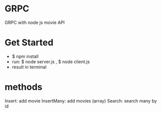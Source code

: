 # GRPC
GRPC with node js
movie API

# Get Started
- $ npm install
- run: $ node server.js , $ node client.js
- result in terminal

# methods
Insert: add movie
InsertMany: add movies (array)
Search: search many by id